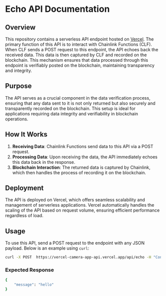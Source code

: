 # Echo API Documentation

## Overview

This repository contains a serverless API endpoint hosted on [Vercel](https://vercel-camera-app-api.vercel.app/api/echo). The primary function of this API is to interact with Chainlink Functions (CLF). When CLF sends a POST request to this endpoint, the API echoes back the received data. This data is then captured by CLF and recorded on the blockchain. This mechanism ensures that data processed through this endpoint is verifiably posted on the blockchain, maintaining transparency and integrity.

## Purpose

The API serves as a crucial component in the data verification process, ensuring that any data sent to it is not only returned but also securely and transparently recorded on the blockchain. This setup is ideal for applications requiring data integrity and verifiability in blockchain operations.

## How It Works

1. **Receiving Data**: Chainlink Functions send data to this API via a POST request.
2. **Processing Data**: Upon receiving the data, the API immediately echoes this data back in the response.
3. **Blockchain Interaction**: The returned data is captured by Chainlink, which then handles the process of recording it on the blockchain.

## Deployment

The API is deployed on Vercel, which offers seamless scalability and management of serverless applications. Vercel automatically handles the scaling of the API based on request volume, ensuring efficient performance regardless of load.

## Usage

To use this API, send a POST request to the endpoint with any JSON payload. Below is an example using `curl`:

```bash
curl -X POST  https://vercel-camera-app-api.vercel.app/api/echo -H "Content-Type: application/json" -d '{"message":"hello"}'
```

### Expected Response

```bash
{
    "message": "hello"
}
```
